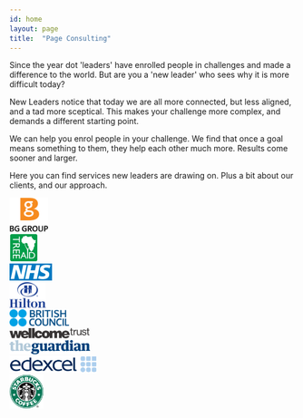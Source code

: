 ```yaml
---
id: home
layout: page
title:  "Page Consulting"
---
```


Since the year dot 'leaders' have enrolled people in challenges and made a difference to the world. But are you a 'new leader' who sees why it is more difficult today? 

New Leaders notice that today we are all more connected, but less aligned, and a tad more sceptical. This makes your challenge more complex, and demands a different starting point. 

We can help you enrol people in your challenge. We find that once a goal means something to them, they help each other much more. Results come sooner and larger. 

Here you can find services new leaders are drawing on. Plus a bit about our clients, and our approach.

<div class="box-logo"><img src="images/bg-group.svg" alt="BG Group" height="60"></div>
<div class="box-logo"><img src="images/treeaid.jpg" alt="Tree Aid" height="50"></div>
<div class="box-logo"><img src="/images/nhs.svg" alt="National Health Service" height="30"></div>
<div class="box-logo"><img src="/images/hilton.svg" alt="Hilton Hotels" height="45"></div>
<div class="box-logo"><img src="/images/bc.svg" alt="British Council" height="30"></div>
<div class="box-logo"><img src="/images/wellcome.svg" alt="Wellcome" height="18"></div>
<div class="box-logo"><img src="/images/the-guardian.svg" alt="The Guardian" height="25"></div>
<div class="box-logo"><img src="/images/edex.svg" alt="Edexcel" height="30"></div>
<div class="box-logo"><img src="/images/starbucks.svg" alt="Starbucks" height="60"></div>
<div></div>